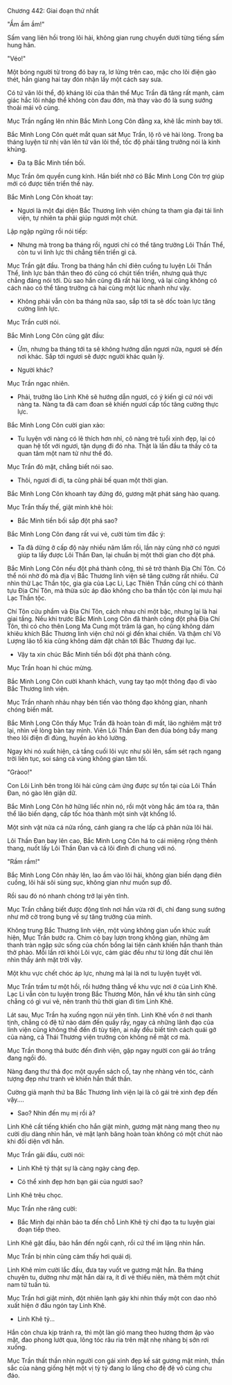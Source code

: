 




Chương 442: Giai đoạn thứ nhất


"Ầm ầm ầm!"

Sấm vang liên hồi trong lôi hải, không gian rung chuyển dưới từng tiếng sấm hung hãn.

"Véo!"

Một bóng người từ trong đó bay ra, lơ lửng trên cao, mặc cho lôi điện gào thét, hắn giang hai tay đón nhận lấy một cách say sưa.

Có tứ văn lôi thể, độ kháng lôi của thân thể Mục Trần đã tăng rất mạnh, cảm giác hắc lôi nhập thể không còn đau đớn, mà thay vào đó là sung sướng thoải mái vô cùng.

Mục Trần ngẩng lên nhìn Bắc Minh Long Côn đằng xa, khẽ lắc mình bay tới.

Bắc Minh Long Côn quét mắt quan sát Mục Trần, lộ rõ vẻ hài lòng. Trong ba tháng luyện từ nhị văn lên tứ văn lôi thể, tốc độ phải tăng trưởng nói là kinh khủng.

- Đa tạ Bắc Minh tiền bối.

Mục Trần ôm quyền cung kính. Hắn biết nhờ có Bắc Minh Long Côn trợ giúp mới có được tiến triển thế này.

Bắc Minh Long Côn khoát tay:

- Ngươi là một đại diện Bắc Thương linh viện chúng ta tham gia đại tái linh viện, tự nhiên ta phải giúp ngươi một chút.

Lập ngập ngừng rồi nói tiếp:

- Nhưng mà trong ba tháng rồi, ngươi chỉ có thể tăng trưởng Lôi Thần Thể, còn tu vi linh lực thì chẳng tiến triển gì cả.

Mục Trần gật đầu. Trong ba tháng hắn chỉ điên cuồng tu luyện Lôi Thần Thể, linh lực bản thân theo đó cũng có chút tiến triển, nhưng quả thực chẳng đáng nói tới. Dù sao hắn cũng đã rất hài lòng, vả lại cũng không có cách nào có thể tăng trưởng cả hai cùng một lúc nhanh như vậy.

- Không phải vẫn còn ba tháng nữa sao, sắp tới ta sẽ dốc toàn lực tăng cường linh lực.

Mục Trần cười nói.

Bắc Minh Long Côn cũng gật đầu:

- Ừm, nhưng ba tháng tới ta sẽ không hướng dẫn ngươi nữa, ngươi sẽ đến nơi khác. Sắp tới ngươi sẽ được người khác quản lý.

- Người khác?

Mục Trần ngạc nhiên.

- Phải, trưởng lão Linh Khê sẽ hướng dẫn ngươi, có ý kiến gì cứ nói với nàng ta. Nàng ta đã cam đoan sẽ khiến ngươi cấp tốc tăng cường thực lực.

Bắc Minh Long Côn cười gian xảo:

- Tu luyện với nàng có lẽ thích hơn nhỉ, cô nàng trẻ tuổi xinh đẹp, lại có quan hệ tốt với ngươi, tận dụng đi đó nha. Thật là lần đầu ta thấy cô ta quan tâm một nam tử như thế đó.

Mục Trần đỏ mặt, chẳng biết nói sao.

- Thôi, ngươi đi đi, ta cũng phải bế quan một thời gian.

Bắc Minh Long Côn khoanh tay đứng đó, gương mặt phát sáng hào quang.

Mục Trần thấy thế, giật mình khẽ hỏi:

- Bắc Minh tiền bối sắp đột phá sao?

Bắc Minh Long Côn đang rất vui vẻ, cười tủm tỉm đắc ý:

- Ta đã dừng ở cấp độ này nhiều năm lắm rồi, lần này cũng nhờ có ngươi giúp ta lấy được Lôi Thần Đan, lại chuẩn bị một thời gian cho đột phá.

Bắc Minh Long Côn nếu đột phá thành công, thì sẽ trở thành Địa Chí Tôn. Có thể nói nhờ đó mà địa vị Bắc Thương linh viện sẽ tăng cường rất nhiều. Cứ nhìn thử Lạc Thần tộc, gia gia của Lạc Li, Lạc Thiên Thần cũng chỉ có thành tựu Địa Chí Tôn, mà thừa sức áp đảo không cho ba thần tộc còn lại mưu hại Lạc Thần tộc.

Chí Tôn cửu phẩm và Địa Chí Tôn, cách nhau chỉ một bậc, nhưng lại là hai giai tầng. Nếu khi trước Bắc Minh Long Côn đã thành công đột phá Địa Chí Tôn, thì có cho thên Long Ma Cung một trăm lá gan, họ cũng không dám khiêu khích Bắc Thương linh viện chứ nói gì đến khai chiến. Và thậm chí Vô Lượng lão tổ kia cũng không dám đặt chân tới Bắc Thương đại lục.

- Vậy ta xin chúc Bắc Minh tiền bối đột phá thành công.

Mục Trần hoan hỉ chúc mừng.

Bắc Minh Long Côn cười khanh khách, vung tay tạo một thông đạo đi vào Bắc Thương linh viện.

Mục Trần nhanh nhảu nhạy bén tiến vào thông đạo không gian, nhanh chóng biến mất.

Bắc Minh Long Côn thấy Mục Trần đã hoàn toàn đi mất, lão nghiêm mặt trở lại, nhìn về lòng bàn tay mình. Viên Lôi Thần Đan đen đúa bóng bẩy mang theo lôi điện đì đùng, huyền ảo khó lường.

Ngay khi nó xuất hiện, cả tầng cuối lôi vực như sôi lên, sấm sét rạch ngang trời liên tục, soi sáng cả vùng không gian tăm tối.

"Gràoo!"

Con Lôi Linh bên trong lôi hải cũng cảm ứng được sự tồn tại của Lôi Thần Đan, nó gào lên giận dữ.

Bắc Minh Long Côn hờ hững liếc nhìn nó, rồi một vòng hắc ám tỏa ra, thân thể lão biến dạng, cấp tốc hóa thành một sinh vật khổng lồ.

Một sinh vật nửa cá nửa rồng, cánh giang ra che lấp cả phân nửa lôi hải.

Lôi Thần Đan bay lên cao, Bắc Minh Long Côn há to cái miệng rộng thênh thang, nuốt lấy Lôi Thần Đan và cả lôi đình đi chung với nó.

"Rầm rầm!"

Bắc Minh Long Côn nhảy lên, lao ầm vào lôi hải, không gian biến dạng điên cuồng, lôi hải sôi sùng sục, không gian như muốn sụp đổ.

Rồi sau đó nó nhanh chóng trở lại yên tĩnh.

Mục Trần chẳng biết được động tĩnh nơi hắn vừa rời đi, chỉ đang sung sướng như mở cờ trong bụng về sự tăng trưởng của mình.

Không trung Bắc Thương linh viện, một vùng không gian uốn khúc xuất hiện, Mục Trần bước ra. Chim cò bay lượn trong không gian, những âm thanh tràn ngập sức sống của chốn bồng lai tiên cảnh khiến hắn thanh thản thở phào. Mỗi lần rời khỏi Lôi vực, cảm giác đều như từ lòng đất chui lên nhìn thấy ánh mặt trời vậy.

Một khu vực chết chóc áp lực, nhưng mà lại là nơi tu luyện tuyệt vời.

Mục Trần trầm tư một hồi, rồi hướng thẳng về khu vực nơi ở của Linh Khê. Lạc Li vẫn còn tu luyện trong Bắc Thương Môn, hắn về khu tân sinh cũng chẳng có gì vui vẻ, nên tranh thủ thời gian đi tìm Linh Khê.

Lát sau, Mục Trần hạ xuống ngọn núi yên tĩnh. Linh Khê vốn ở nơi thanh tịnh, chẳng có đệ tử nào dám đến quấy rầy, ngay cả những lãnh đạo của linh viện cũng không thể đến đi tùy tiện, ai nấy đều biết tính cách quái gở của nàng, cả Thái Thương viện trưởng còn không nể mặt cơ mà.

Mục Trần thong thả bước đến đình viện, gặp ngay người con gái áo trắng đang ngồi đó.

Nàng đang thư thả đọc một quyển sách cổ, tay nhẹ nhàng vén tóc, cảnh tượng đẹp như tranh vẽ khiến hắn thất thần.

Cường giả mạnh thứ ba Bắc Thương linh viện lại là cô gái trẻ xinh đẹp đến vậy....

- Sao? Nhìn đến mụ mị rồi à?

Linh Khê cất tiếng khiến cho hắn giật mình, gương mặt nàng mang theo nụ cười dịu dàng nhìn hắn, vẻ mặt lạnh băng hoàn toàn không có một chút nào khi đối diện với hắn.

Mục Trần gãi đầu, cười nói:

- Linh Khê tỷ thật sự là càng ngày càng đẹp.

- Có thể xinh đẹp hơn bạn gái của ngươi sao?

Linh Khê trêu chọc.

Mục Trần nhe răng cười:

- Bắc Minh đại nhân bảo ta đến chỗ Linh Khê tỷ chỉ đạo ta tu luyện giai đoạn tiếp theo.

Linh Khê gật đầu, bảo hắn đến ngồi cạnh, rồi cứ thế im lặng nhìn hắn.

Mục Trần bị nhìn cũng cảm thấy hơi quái dị.

Linh Khê mỉm cười lắc đầu, đưa tay vuốt ve gương mặt hắn. Ba tháng chuyên tu, dường như mặt hắn dài ra, ít đi vẻ thiếu niên, mà thêm một chút nam tử tuấn tú.

Mục Trần hơi giật mình, đột nhiên lạnh gáy khi nhìn thấy một con dao nhỏ xuất hiện ở đầu ngón tay Linh Khê.

- Linh Khê tỷ...

Hắn còn chưa kịp tránh ra, thì một làn gió mang theo hương thơm ập vào mặt, đao phong lướt qua, lông tóc râu ria trên mặt nhẹ nhàng bị sởn rơi xuống.

Mục Trần thất thần nhìn người con gái xinh đẹp kề sát gương mặt mình, thần sắc của nàng giống hệt một vị tỷ tỷ đang lo lắng cho đệ đệ vô cùng chu đáo.





